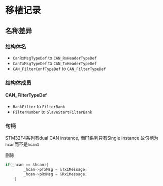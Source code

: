 # 移植记录

## 名称差异

### 结构体名

- `CanRxMsgTypeDef` to `CAN_RxHeaderTypeDef`
- `CanTxMsgTypeDef` to `CAN_TxHeaderTypeDef`
- `CAN_FilterConfTypeDef` to `CAN_FilterTypeDef`

### 结构体成员

#### CAN_FilterTypeDef

- `BankFilter` to `FilterBank`
- `FilterNumber` to `SlaveStartFilterBank`

### 句柄

STM32F4系列有dual CAN instance, 而F1系列只有Single instance 故句柄为`hcan`而不是`hcan1`

删除
```c
if(_hcan == &hcan){
		_hcan->pTxMsg = &Tx1Message;
		_hcan->pRxMsg = &Rx1Message;
	}
```